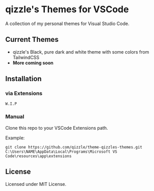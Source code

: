 # qizzle's Themes for VSCode

A collection of my personal themes for Visual Studio Code.

## Current Themes

- qizzle's Black, pure dark and white theme with some colors from TailwindCSS
- **More coming soon**

## Installation

### via Extensions

`W.I.P`

### Manual

Clone this repo to your VSCode Extensions path.

Example:

`git clone https://github.com/qizzle/theme-qizzles-themes.git C:\Users\NAME\AppData\Local\Programs\Microsoft VS Code\resources\app\extensions`

## License

Licensed under MIT License.

